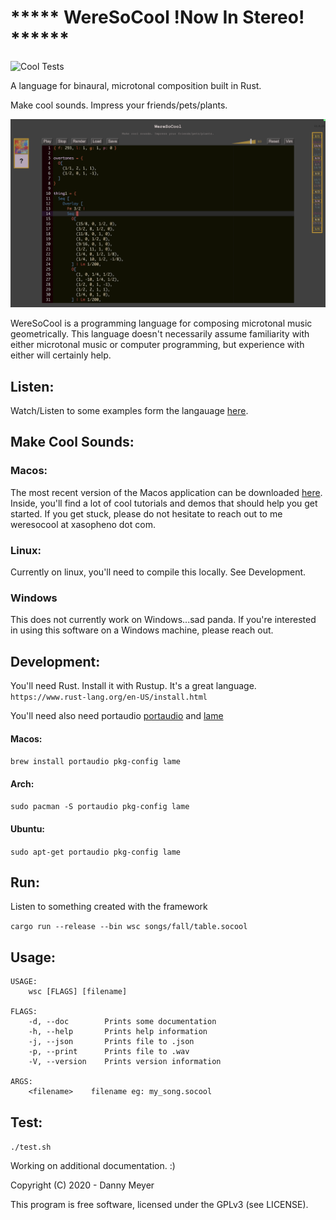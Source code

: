 # ***** WereSoCool __!Now In Stereo!__ ******
![Cool Tests](https://github.com/xasopheno/WereSoCool/workflows/Cool%20Tests/badge.svg)

A language for binaural, microtonal composition built in Rust.

Make cool sounds. Impress your friends/pets/plants.

![WereSoCool](https://raw.githubusercontent.com/xasopheno/weresocool/master/imgs/application.png)

WereSoCool is a programming language for composing microtonal music geometrically. This language doesn't necessarily assume
familiarity with either microtonal music or computer programming, but experience with either will certainly help. 


## Listen:

Watch/Listen to some examples form the langauage [here](https://www.weresocool.org/play/arcs).

## Make Cool Sounds:

### Macos:

The most recent version of the Macos application can be downloaded [here](https://www.weresocool.org/downloads).
Inside, you'll find a lot of cool tutorials and demos that should help you get started. If you get stuck, please do not
hesitate to reach out to me weresocool at xasopheno dot com. 

### Linux:
Currently on linux, you'll need to compile this locally. See Development.


### Windows
This does not currently work on Windows...sad panda. If you're interested in using this software on a Windows machine, please
    reach out. 


## Development:
You'll need Rust. Install it with Rustup. It's a great language.
`https://www.rust-lang.org/en-US/install.html` 

You'll need also need portaudio [portaudio](https://github.com/RustAudio/rust-portaudio) and [lame](https://lame.sourceforge.io/)


#### Macos:
`brew install portaudio pkg-config lame`

#### Arch:
`sudo pacman -S portaudio pkg-config lame`

#### Ubuntu:
`sudo apt-get portaudio pkg-config lame`




## Run:
Listen to something created with the framework

`cargo run --release --bin wsc songs/fall/table.socool`

## Usage:

```
USAGE:
    wsc [FLAGS] [filename]

FLAGS:
    -d, --doc        Prints some documentation
    -h, --help       Prints help information
    -j, --json       Prints file to .json
    -p, --print      Prints file to .wav
    -V, --version    Prints version information

ARGS:
    <filename>    filename eg: my_song.socool
```

## Test:

`./test.sh`

Working on additional documentation. :) 

Copyright (C) 2020 - Danny Meyer

This program is free software, licensed under the GPLv3 (see LICENSE).

